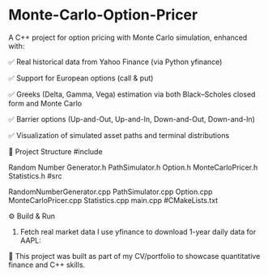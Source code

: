 # Monte-Carlo-Option-Pricer

A C++ project for option pricing with Monte Carlo simulation, enhanced with:

✅ Real historical data from Yahoo Finance (via Python yfinance)

✅ Support for European options (call & put)

✅ Greeks (Delta, Gamma, Vega) estimation via both Black–Scholes closed form and Monte Carlo

✅ Barrier options (Up-and-Out, Up-and-In, Down-and-Out, Down-and-In)

✅ Visualization of simulated asset paths and terminal distributions


📂 Project Structure
#include

Random Number Generator.h
PathSimulator.h
Option.h
MonteCarloPricer.h
Statistics.h
#src

RandomNumberGenerator.cpp
PathSimulator.cpp
Option.cpp
MonteCarloPricer.cpp
Statistics.cpp
main.cpp
#CMakeLists.txt


⚙️ Build & Run
1. Fetch real market data
I use yfinance to download 1-year daily data for AAPL:

📌
This project was built as part of my CV/portfolio to showcase quantitative finance and C++ skills.
